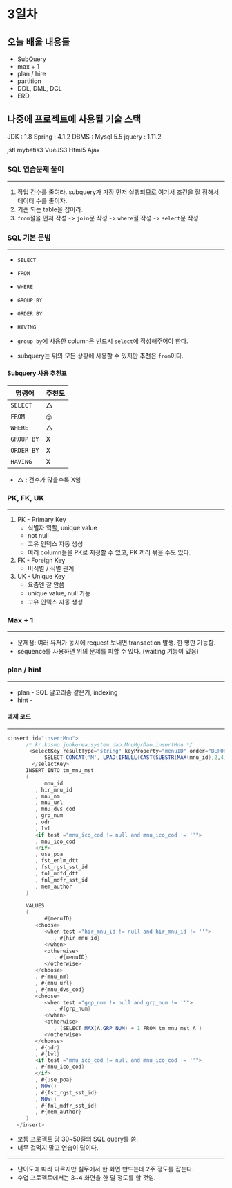 # 3일차



## 오늘 배울 내용들



- SubQuery
- max + 1
- plan / hire
- partition
- DDL, DML, DCL
- ERD



## 나중에 프로젝트에 사용될 기술 스택



  JDK          : 1.8
  Spring      : 4.1.2
  DBMS      : Mysql 5.5
  jquery     :  1.11.2

  jstl 
  mybatis3
  VueJS3
  Html5
  Ajax



### SQL 연습문제 풀이

---



1. 작업 건수를 줄여라. subquery가 가장 먼저 실행되므로 여기서 조건을 잘 정해서 데이터 수를 줄이자.
2. 기준 되는 table을 잡아라.
3. `from`절을 먼저 작성 -> `join`문 작성 -> `where`절 작성 -> `select`문 작성



### SQL 기본 문법

___



- `SELECT`
- `FROM`
- `WHERE`
- `GROUP BY`
- `ORDER BY`
- `HAVING`



- `group by`에 사용한 column은 반드시 `select`에 작성해주어야 한다.
- subquery는 위의 모든 상황에 사용할 수 있지만 추천은 `from`이다.



#### Subquery 사용 추천표

| 명령어     | 추천도 |
| ---------- | ------ |
| `SELECT`   | △      |
| `FROM`     | ◎      |
| `WHERE`    | △      |
| `GROUP BY` | X      |
| `ORDER BY` | X      |
| `HAVING`   | X      |

- △ : 건수가 많을수록 X임



### PK, FK, UK

___



1. PK - Primary Key
   - 식별자 역할, unique value
   - not null
   - 고유 인덱스 자동 생성
   - 여러 column들을 PK로 지정할 수 있고, PK 끼리 묶을 수도 있다.
2. FK - Foreign Key
   - 비식별 / 식별 관계
3. UK - Unique Key
   - 요즘엔 잘 안씀
   - unique value, null 가능
   - 고유 인덱스 자동 생성



### Max + 1

---



- 문제점: 여러 유저가 동시에 request 보내면 transaction 발생. 한 명만 가능함.
- sequence를 사용하면 위의 문제를 피할 수 있다. (waiting 기능이 있음)



### plan / hint

___



- plan - SQL 알고리즘 같은거, indexing
- hint - 





#### 예제 코드

---



```java
<insert id="insertMnu">
      /* kr.kosmo.jobkorea.system.dao.MnuMgrDao.insertMnu */
       <selectKey resultType="string" keyProperty="menuID" order="BEFORE">
            SELECT CONCAT('M', LPAD(IFNULL(CAST(SUBSTR(MAX(mnu_id),2,4) AS UNSIGNED),0)+1, 4, '0'))  FROM tm_mnu_mst
        </selectKey>   
      INSERT INTO tm_mnu_mst
      (
            mnu_id
         , hir_mnu_id
         , mnu_nm
         , mnu_url
         , mnu_dvs_cod
         , grp_num
         , odr
         , lvl
         <if test ="mnu_ico_cod != null and mnu_ico_cod != ''">
         , mnu_ico_cod
         </if>
         , use_poa
         , fst_enlm_dtt
         , fst_rgst_sst_id
         , fnl_mdfd_dtt
         , fnl_mdfr_sst_id
         , mem_author
      )
      
      VALUES
      (
            #{menuID}
         <choose>
            <when test ="hir_mnu_id != null and hir_mnu_id != ''">
               , #{hir_mnu_id}
            </when>
            <otherwise>
               , #{menuID}
            </otherwise>
         </choose>
         , #{mnu_nm}
         , #{mnu_url}
         , #{mnu_dvs_cod}
         <choose>
            <when test ="grp_num != null and grp_num != ''">
               , #{grp_num}
            </when>
            <otherwise>
               , (SELECT MAX(A.GRP_NUM) + 1 FROM tm_mnu_mst A )
            </otherwise>
         </choose>
         , #{odr}
         , #{lvl}
         <if test ="mnu_ico_cod != null and mnu_ico_cod != ''">
         , #{mnu_ico_cod}
         </if>
         , #{use_poa}
         , NOW()
         , #{fst_rgst_sst_id}
         , NOW()
         , #{fnl_mdfr_sst_id}
         , #{mem_author}
      )      
   </insert>
```



- 보통 프로젝트 당 30~50줄의 SQL query를 씀.
- 너무 겁먹지 말고 연습이 답이다.



___



- 난이도에 따라 다르지만 실무에서 한 화면 만드는데 2주 정도를 잡는다.
- 수업 프로젝트에서는 3~4 화면을 한 달 정도를 할 것임.


